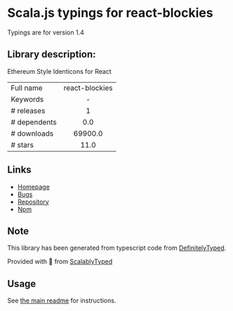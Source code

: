 
# Scala.js typings for react-blockies

Typings are for version 1.4

## Library description:
Ethereum Style Identicons for React

|                    |                 |
| ------------------ | :-------------: |
| Full name          | react-blockies |
| Keywords           | - |
| # releases         | 1 |
| # dependents       | 0.0 |
| # downloads        | 69900.0 |
| # stars            | 11.0 |

## Links
- [Homepage](https://github.com/stephensprinkle/react-blockies#readme)
- [Bugs](https://github.com/stephensprinkle/react-blockies/issues)
- [Repository](https://github.com/stephensprinkle/react-blockies)
- [Npm](https://www.npmjs.com/package/react-blockies)
    


## Note
This library has been generated from typescript code from [DefinitelyTyped](https://definitelytyped.org).

Provided with :purple_heart: from [ScalablyTyped](https://github.com/oyvindberg/ScalablyTyped)

## Usage
See [the main readme](../../readme.md) for instructions.


